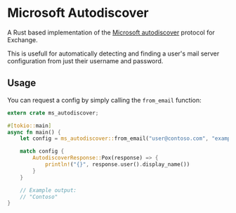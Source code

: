 # Microsoft Autodiscover

A Rust based implementation of the [Microsoft autodiscover](https://learn.microsoft.com/en-us/exchange/client-developer/exchange-web-services/autodiscover-for-exchange) protocol for Exchange.

This is usefull for automatically detecting and finding a user's mail server configuration from just their username and password.

## Usage

You can request a config by simply calling the `from_email` function:

```rust
extern crate ms_autodiscover;

#[tokio::main]
async fn main() {
    let config = ms_autodiscover::from_email("user@contoso.com", "example_password", None::<String>).await.unwrap();

    match config {
		AutodiscoverResponse::Pox(response) => {
			println!("{}", response.user().display_name())
		}
	}

    // Example output:
    // "Contoso"
}
```
